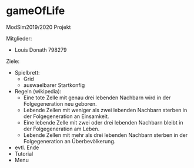 # gameOfLife

ModSim2019/2020 Projekt

Mitglieder:
* Louis Donath 798279


Ziele:

* Spielbrett:
    * Grid
    * auswaelbarer Startkonfig
* Regeln (wikipedia):   
    * Eine tote Zelle mit genau drei lebenden Nachbarn wird in der Folgegeneration neu geboren.
    * Lebende Zellen mit weniger als zwei lebenden Nachbarn sterben in der Folgegeneration an Einsamkeit.
    * Eine lebende Zelle mit zwei oder drei lebenden Nachbarn bleibt in der Folgegeneration am Leben.
    * Lebende Zellen mit mehr als drei lebenden Nachbarn sterben in der Folgegeneration an Überbevölkerung.
* evtl. Ende
* Tutorial
* Menu